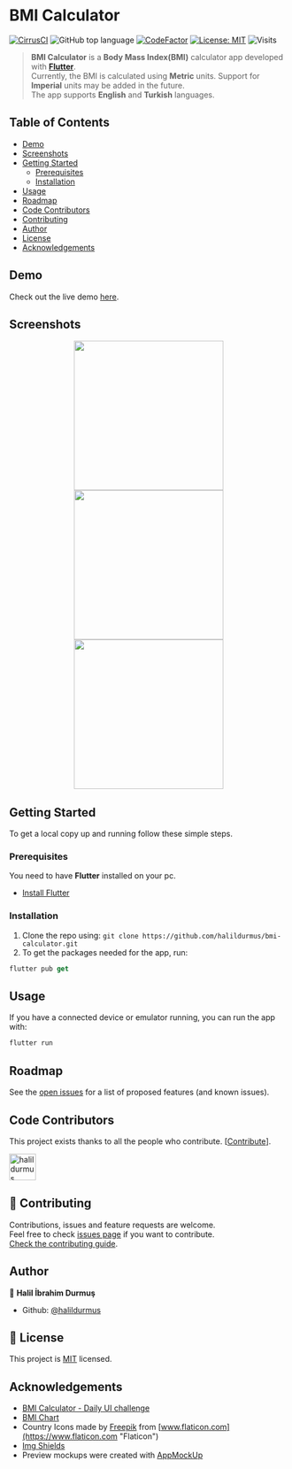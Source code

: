 # BMI Calculator

[![CirrusCI](https://img.shields.io/cirrus/github/halildurmus/bmi-calculator?style=for-the-badge)](https://cirrus-ci.com/halildurmus/bmi-calculator)
![GitHub top language](https://img.shields.io/github/languages/top/halildurmus/bmi-calculator?style=for-the-badge)
[![CodeFactor](https://www.codefactor.io/repository/github/halildurmus/bmi-calculator/badge?style=for-the-badge)](https://www.codefactor.io/repository/github/halildurmus/bmi-calculator)
[![License: MIT](https://img.shields.io/badge/License-MIT-blue.svg?style=for-the-badge)](https://github.com/halildurmus/bmi-calculator/blob/master/LICENSE)
![Visits](https://badges.pufler.dev/visits/halildurmus/bmi-calculator?style=for-the-badge)

> **BMI Calculator** is a **Body Mass Index(BMI)** calculator app developed with **[Flutter](https://github.com/flutter/flutter)**.  
Currently, the BMI is calculated using **Metric** units. Support for **Imperial** units may be added in the future.  
The app supports **English** and **Turkish** languages.

## Table of Contents

* [Demo](#demo)
* [Screenshots](#screenshots)
* [Getting Started](#getting-started)
  * [Prerequisites](#prerequisites)
  * [Installation](#installation)
* [Usage](#usage)
* [Roadmap](#roadmap)
* [Code Contributors](#code-contributors)
* [Contributing](#-contributing)
* [Author](#author)
* [License](#-license)
* [Acknowledgements](#acknowledgements)

## Demo

Check out the live demo [here](https://halildurmus.github.io/bmi-calculator).

## Screenshots

<p align="center">
    <img src="https://raw.githubusercontent.com/halildurmus/bmi-calculator/master/screenshots/home.png" width="270">
    <img src="https://raw.githubusercontent.com/halildurmus/bmi-calculator/master/screenshots/result.png" width="270">
    <img src="https://raw.githubusercontent.com/halildurmus/bmi-calculator/master/screenshots/bmi-chart.png" width="270">
</p>

## Getting Started

To get a local copy up and running follow these simple steps.

### Prerequisites

You need to have **Flutter** installed on your pc.
* [Install Flutter](https://flutter.dev/docs/get-started/install)

### Installation

1. Clone the repo using: `git clone https://github.com/halildurmus/bmi-calculator.git`
2. To get the packages needed for the app, run:
```Dart
flutter pub get
```

## Usage

If you have a connected device or emulator running, you can run the app with:
```Dart
flutter run
```

## Roadmap

See the [open issues](https://github.com/halildurmus/bmi-calculator/issues) for a list of proposed features (and known issues).

## Code Contributors

This project exists thanks to all the people who contribute. [[Contribute](CONTRIBUTING.md)].


<a href="https://github.com/halildurmus/bmi-calculator/graphs/contributors">
  <img class="avatar" alt="halildurmus" src="https://github.com/halildurmus.png?v=4&s=96" width="48" height="48" />
</a>

## 🤝 Contributing

Contributions, issues and feature requests are welcome.  
Feel free to check [issues page](https://github.com/halildurmus/bmi-calculator/issues) if you want to contribute.  
[Check the contributing guide](./CONTRIBUTING.md).  

## Author

👤 **Halil İbrahim Durmuş**

- Github: [@halildurmus](https://github.com/halildurmus "halildurmus")

## 📝 License

This project is [MIT](https://github.com/halildurmus/bmi-calculator/blob/master/LICENSE) licensed.

## Acknowledgements
* [BMI Calculator - Daily UI challenge](https://dribbble.com/shots/2999904-BMI-Calculator-Daily-UI-challenge "BMI Calculator - Daily UI challenge")
* [BMI Chart](https://www.wcrf-uk.org/uk/here-help/health-tools/bmi-calculator)
* Country Icons made by [Freepik](https://www.freepik.com "Freepik") from [www.flaticon.com](https://www.flaticon.com "Flaticon")
* [Img Shields](https://shields.io "Img Shields") 
* Preview mockups were created with [AppMockUp](https://app-mockup.com "AppMockUp")
